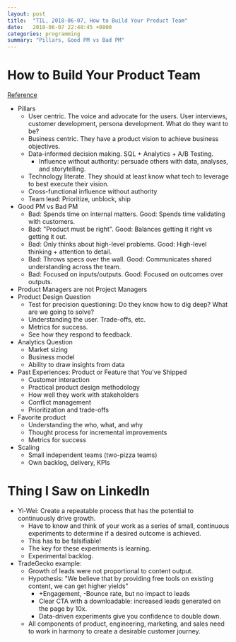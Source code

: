 ```yaml
---
layout: post
title:  "TIL, 2018-06-07, How to Build Your Product Team"
date:   2018-06-07 22:48:45 +0800
categories: programming
summary: "Pillars, Good PM vs Bad PM"
---
```


# How to Build Your Product Team
[Reference](https://www.youtube.com/watch?v=JAgrVsDBBXA)

- Pillars
  - User centric. The voice and advocate for the users. User interviews, customer development, persona development. What do they want to be?
  - Business centric. They have a product vision to achieve business objectives.
  - Data-informed decision making. SQL + Analytics + A/B Testing.
    - Influence without authority: persuade others with data, analyses, and storytelling.
  - Technology literate. They should at least know what tech to leverage to best execute their vision.
  - Cross-functional influence without authority
  - Team lead: Prioritize, unblock, ship
- Good PM vs Bad PM
  - Bad: Spends time on internal matters.       Good: Spends time validating with customers.
  - Bad: "Product must be right".               Good: Balances getting it right vs getting it out.
  - Bad: Only thinks about high-level problems. Good: High-level thinking + attention to detail.
  - Bad: Throws specs over the wall.            Good: Communicates shared understanding across the team.
  - Bad: Focused on inputs/outputs.             Good: Focused on outcomes over outputs.
- Product Managers are not Project Managers
- Product Design Question
  - Test for precision questioning: Do they know how to dig deep? What are we going to solve?
  - Understanding the user. Trade-offs, etc.
  - Metrics for success.
  - See how they respond to feedback.
- Analytics Question
  - Market sizing
  - Business model
  - Ability to draw insights from data
- Past Experiences: Product or Feature that You've Shipped
  - Customer interaction
  - Practical product design methodology
  - How well they work with stakeholders
  - Conflict management
  - Prioritization and trade-offs
- Favorite product
  - Understanding the who, what, and why
  - Thought process for incremental improvements
  - Metrics for success
- Scaling
  - Small independent teams (two-pizza teams)
  - Own backlog, delivery, KPIs

# Thing I Saw on LinkedIn

- Yi-Wei: Create a repeatable process that has the potential to continuously drive growth.
  - Have to know and think of your work as a series of small, continuous experiments to determine if a desired outcome is achieved.
  - This has to be falsifiable!
  - The key for these experiments is learning.
  - Experimental backlog.
- TradeGecko example:
  - Growth of leads were not proportional to content output.
  - Hypothesis: "We believe that by providing free tools on existing content, we can get higher yields"
    - +Engagement, -Bounce rate, but no impact to leads
    - Clear CTA with a downloadable: increased leads generated on the page by 10x.
    - Data-driven experiments give you confidence to double down.
  - All components of product, engineering, marketing, and sales need to work in harmony to create a desirable customer journey.
